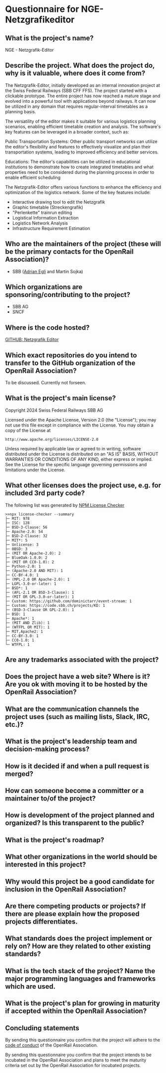 # Questionnaire for NGE-Netzgrafikeditor

##  What is the project's name?
NGE - Netzgrafik-Editor

## Describe the project. What does the project do, why is it valuable, where does it come from?
The Netzgrafik-Editor, initially developed as an internal innovation project at the Swiss Federal Railways (SBB CFF FFS). The project started with a clickable prototype. The entire project has now reached a mature stage and evolved into a powerful tool with applications beyond railways. It can now be utilized in any domain that requires regular-interval timetables as a planning basis.

The versatility of the editor makes it suitable for various logistics planning scenarios, enabling efficient timetable creation and analysis. The software's key features can be leveraged in a broader context, such as:

Public Transportation Systems: Other public transport networks can utilize the editor's flexibility and features to effectively visualize and plan their transportation systems, leading to improved efficiency and better services.

Educations: The editor's capabilities can be utilized in educational institutions to demonstrate how to create integrated timetables and what properties need to be considered during the planning process in order to enable efficient scheduling

The Netzgrafik-Editor offers various functions to enhance the efficiency and optimization of the logistics network. Some of the key features include:
- Interactive drawing tool to edit the Netzgrafik
- Graphic timetable (Streckengrafik)
- "Perlenkette" trainrun editing
- Logistical Information Extraction
- Logistics Network Analysis
- Infrastructure Requirement Estimation

## Who are the maintainers of the project (these will be the primary contacts for the OpenRail Association)?
- SBB ([Adrian Egli](mailto:adrain.egli@sbb.ch?subject=[github-openrailassociation-nge]) and Martin Sojka)


## Which organizations are sponsoring/contributing to the project?
- SBB AG
- SNCF

## Where is the code hosted?
[GITHUB: Netzgrafik Editor](https://github.com/SchweizerischeBundesbahnen/netzgrafik-editor-frontend)


## Which exact repositories do you intend to  transfer to the GitHub organization of the OpenRail Association?
To be discussed. Currently not forseen. 


## What is the project's main license?
Copyright 2024 Swiss Federal Railways SBB AG

Licensed under the Apache License, Version 2.0 (the "License");
you may not use this file except in compliance with the License.
You may obtain a copy of the License at

    http://www.apache.org/licenses/LICENSE-2.0

Unless required by applicable law or agreed to in writing, software
distributed under the License is distributed on an "AS IS" BASIS,
WITHOUT WARRANTIES OR CONDITIONS OF ANY KIND, either express or implied.
See the License for the specific language governing permissions and
limitations under the License. 

## What other licenses does the project use, e.g. for included 3rd party code?
The following list was generated by 
[NPM License Checker](https://www.npmjs.com/package/license-checker)
 
```
>>npx license-checker --summary 
├─ MIT: 978
├─ ISC: 128
├─ BSD-3-Clause: 56
├─ Apache-2.0: 54
├─ BSD-2-Clause: 32
├─ MIT*: 5
├─ Unlicense: 3
├─ 0BSD: 3
├─ (MIT OR Apache-2.0): 2
├─ BlueOak-1.0.0: 2
├─ (MIT OR CC0-1.0): 2
├─ Python-2.0: 1
├─ (Apache-2.0 AND MIT): 1
├─ CC-BY-4.0: 1
├─ (MPL-2.0 OR Apache-2.0): 1
├─ LGPL-3.0-or-later: 1
├─ BSD*: 1
├─ (AFL-2.1 OR BSD-3-Clause): 1
├─ (MIT OR GPL-3.0-or-later): 1
├─ Custom: https://github.com/dominictarr/event-stream: 1
├─ Custom: https://code.sbb.ch/projects/KD: 1
├─ (BSD-3-Clause OR GPL-2.0): 1
├─ BSD: 1
├─ Apache*: 1
├─ (MIT AND Zlib): 1
├─ (WTFPL OR MIT): 1
├─ MIT,Apache2: 1
├─ CC-BY-3.0: 1
├─ CC0-1.0: 1
└─ WTFPL: 1
```

## Are any trademarks associated with the project?



## Does the project have a web site? Where is it? Are you ok with moving it to be hosted by the OpenRail Association?



## What are the communication channels the project uses (such as mailing lists, Slack, IRC, etc.)?



## What is the project's leadership team and decision-making process?



## How is it decided if and when a pull request is merged?



## How can someone become a committer or a maintainer to/of the project?



## How is development of the project planned and organized? Is this transparent to the public?



## What is the project's roadmap?



## What other organizations in the world should be interested in this project?



## Why would this project be a good candidate for inclusion in the OpenRail Association?



## Are there competing products or projects? If there are please explain how the proposed projects differentiates.



## What standards does the project implement or rely on? How are they related to other existing standards?



## What is the tech stack of the project? Name the major programming languages and frameworks which are used.



## What is the project's plan for growing in maturity if accepted within the OpenRail Association?



## Concluding statements

By sending this questionnaire you confirm that the project will adhere to the [code of conduct](CODE_OF_CONDUCT.md) of the OpenRail Association.

By sending this questionnaire you confirm that the project intends to be incubated in the OpenRail Association and plans to meet the maturity criteria set out by the OpenRail Association for incubated projects.
